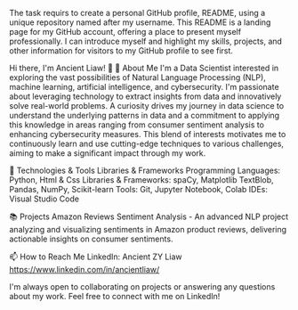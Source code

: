 The task requirs to create a personal GitHub profile, README, using a unique repository named after my username. This README is a landing page for my GitHub account, offering a place to present myself professionally. I can introduce myself and highlight my skills, projects, and other information for visitors to my GitHub profile to see first.

Hi there, I'm Ancient Liaw! 👋
🚀 About Me
I'm a Data Scientist interested in exploring the vast possibilities of Natural Language Processing (NLP), machine learning, artificial intelligence, and cybersecurity. I'm passionate about leveraging technology to extract insights from data and innovatively solve real-world problems. A curiosity drives my journey in data science to understand the underlying patterns in data and a commitment to applying this knowledge in areas ranging from consumer sentiment analysis to enhancing cybersecurity measures. This blend of interests motivates me to continuously learn and use cutting-edge techniques to various challenges, aiming to make a significant impact through my work.

🔧 Technologies & Tools
Libraries & Frameworks
Programming Languages: Python, Html & Css
Libraries & Frameworks: spaCy, Matplotlib TextBlob, Pandas, NumPy, Scikit-learn
Tools: Git, Jupyter Notebook, Colab
IDEs: Visual Studio Code

📚 Projects
Amazon Reviews Sentiment Analysis - An advanced NLP project analyzing and visualizing sentiments in Amazon product reviews, delivering actionable insights on consumer sentiments.

📫 How to Reach Me
LinkedIn: Ancient ZY Liaw
https://www.linkedin.com/in/ancientliaw/

I'm always open to collaborating on projects or answering any questions about my work. 
Feel free to connect with me on LinkedIn!
